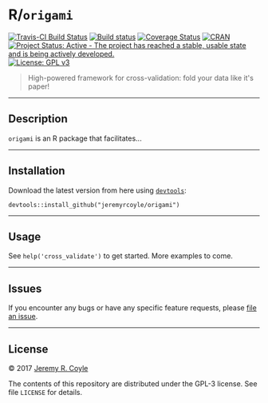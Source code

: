 # R/`origami`

[![Travis-CI Build Status](https://travis-ci.org/jeremyrcoyle/origami.svg?branch=master)](https://travis-ci.org/jeremyrcoyle/origami)
[![Build status](https://ci.appveyor.com/api/projects/status/i5qwp8cjb4j4x329?svg=true)](https://ci.appveyor.com/project/jeremyrcoyle/origami)
[![Coverage Status](https://img.shields.io/codecov/c/github/jeremyrcoyle/origami/master.svg)](https://codecov.io/github/jeremyrcoyle/origami?branch=master)
[![CRAN](http://www.r-pkg.org/badges/version/origami)](http://www.r-pkg.org/pkg/origami)
[![Project Status: Active - The project has reached a stable, usable state and is being actively developed.](http://www.repostatus.org/badges/latest/active.svg)](http://www.repostatus.org/#active)
[![License: GPL v3](https://img.shields.io/badge/License-GPL%20v3-blue.svg)](http://www.gnu.org/licenses/gpl-3.0)

> High-powered framework for cross-validation: fold your data like it's paper!

---

## Description

`origami` is an R package that facilitates...

---

## Installation

Download the latest version from here using
[`devtools`](https://www.rstudio.com/products/rpackages/devtools/):

```
devtools::install_github("jeremyrcoyle/origami")
```

---

## Usage

See `help('cross_validate')` to get started. More examples to come.

---

## Issues

If you encounter any bugs or have any specific feature requests, please [file an
issue](https://github.com/jeremyrcoyle/origami/issues).

---

## License

&copy; 2017 [Jeremy R. Coyle]()

The contents of this repository are distributed under the GPL-3 license. See
file `LICENSE` for details.
